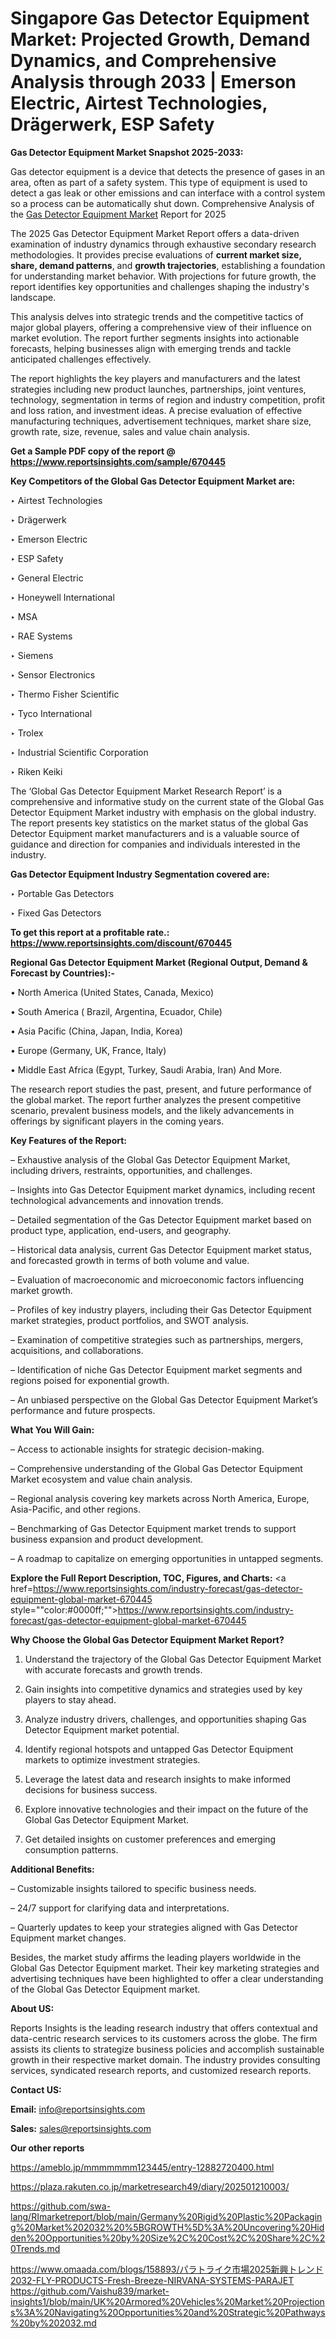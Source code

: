 # Singapore Gas Detector Equipment Market: Projected Growth, Demand Dynamics, and Comprehensive Analysis through 2033 | Emerson Electric, Airtest Technologies, Drägerwerk, ESP Safety

<strong>Gas Detector Equipment Market Snapshot 2025-2033:</strong>

Gas detector equipment is a device that detects the presence of gases in an area, often as part of a safety system. This type of equipment is used to detect a gas leak or other emissions and can interface with a control system so a process can be automatically shut down. Comprehensive Analysis of the <a href=https://www.reportsinsights.com/sample/670445>Gas Detector Equipment Market</a> Report for 2025

The 2025 Gas Detector Equipment Market Report offers a data-driven examination of industry dynamics through exhaustive secondary research methodologies. It provides precise evaluations of <strong>current market size, share, demand patterns</strong>, and <strong>growth trajectories</strong>, establishing a foundation for understanding market behavior. With projections for future growth, the report identifies key opportunities and challenges shaping the industry's landscape.

This analysis delves into strategic trends and the competitive tactics of major global players, offering a comprehensive view of their influence on market evolution. The report further segments insights into actionable forecasts, helping businesses align with emerging trends and tackle anticipated challenges effectively.

The report highlights the key players and manufacturers and the latest strategies including new product launches, partnerships, joint ventures, technology, segmentation in terms of region and industry competition, profit and loss ration, and investment ideas. A precise evaluation of effective manufacturing techniques, advertisement techniques, market share size, growth rate, size, revenue, sales and value chain analysis.

<strong>Get a Sample PDF copy of the report @ <a href=https://www.reportsinsights.com/sample/670445 style=color:#0000ff;>https://www.reportsinsights.com/sample/670445</a></strong>

<strong>Key Competitors of the Global Gas Detector Equipment Market are:</strong>

‣ Airtest Technologies

‣ Drägerwerk

‣ Emerson Electric

‣ ESP Safety

‣ General Electric

‣ Honeywell International

‣ MSA

‣ RAE Systems

‣ Siemens

‣ Sensor Electronics

‣ Thermo Fisher Scientific

‣ Tyco International

‣ Trolex

‣ Industrial Scientific Corporation

‣ Riken Keiki

The ‘Global Gas Detector Equipment Market Research Report’ is a comprehensive and informative study on the current state of the Global Gas Detector Equipment Market industry with emphasis on the global industry. The report presents key statistics on the market status of the global Gas Detector Equipment market manufacturers and is a valuable source of guidance and direction for companies and individuals interested in the industry.

<strong>Gas Detector Equipment Industry Segmentation covered are:</strong>

‣ Portable Gas Detectors

‣ Fixed Gas Detectors

<strong>To get this report at a profitable rate.: <a href=https://www.reportsinsights.com/discount/670445 style=color:#0000ff;>https://www.reportsinsights.com/discount/670445</a></strong>

<strong>Regional Gas Detector Equipment Market (Regional Output, Demand &amp; Forecast by Countries):-</strong>

• North America (United States, Canada, Mexico)

• South America ( Brazil, Argentina, Ecuador, Chile)

• Asia Pacific (China, Japan, India, Korea)

• Europe (Germany, UK, France, Italy)

• Middle East Africa (Egypt, Turkey, Saudi Arabia, Iran) And More.

The research report studies the past, present, and future performance of the global market. The report further analyzes the present competitive scenario, prevalent business models, and the likely advancements in offerings by significant players in the coming years.

<strong>Key Features of the Report:</strong>

– Exhaustive analysis of the Global Gas Detector Equipment Market, including drivers, restraints, opportunities, and challenges.

– Insights into Gas Detector Equipment market dynamics, including recent technological advancements and innovation trends.

– Detailed segmentation of the Gas Detector Equipment market based on product type, application, end-users, and geography.

– Historical data analysis, current Gas Detector Equipment market status, and forecasted growth in terms of both volume and value.

– Evaluation of macroeconomic and microeconomic factors influencing market growth.

– Profiles of key industry players, including their Gas Detector Equipment market strategies, product portfolios, and SWOT analysis.

– Examination of competitive strategies such as partnerships, mergers, acquisitions, and collaborations.

– Identification of niche Gas Detector Equipment market segments and regions poised for exponential growth.

– An unbiased perspective on the Global Gas Detector Equipment Market’s performance and future prospects.

<strong>What You Will Gain:</strong>

– Access to actionable insights for strategic decision-making.

– Comprehensive understanding of the Global Gas Detector Equipment Market ecosystem and value chain analysis.

– Regional analysis covering key markets across North America, Europe, Asia-Pacific, and other regions.

– Benchmarking of Gas Detector Equipment market trends to support business expansion and product development.

– A roadmap to capitalize on emerging opportunities in untapped segments.

<strong>Explore the Full Report Description, TOC, Figures, and Charts:</strong>
<a href=https://www.reportsinsights.com/industry-forecast/gas-detector-equipment-global-market-670445 style=""color:#0000ff;"">https://www.reportsinsights.com/industry-forecast/gas-detector-equipment-global-market-670445</a>

<strong>Why Choose the Global Gas Detector Equipment Market Report?</strong>

1. Understand the trajectory of the Global Gas Detector Equipment Market with accurate forecasts and growth trends.

2. Gain insights into competitive dynamics and strategies used by key players to stay ahead.

3. Analyze industry drivers, challenges, and opportunities shaping Gas Detector Equipment market potential.

4. Identify regional hotspots and untapped Gas Detector Equipment markets to optimize investment strategies.

5. Leverage the latest data and research insights to make informed decisions for business success.

6. Explore innovative technologies and their impact on the future of the Global Gas Detector Equipment Market.

7. Get detailed insights on customer preferences and emerging consumption patterns.

<strong>Additional Benefits:</strong>

– Customizable insights tailored to specific business needs.

– 24/7 support for clarifying data and interpretations.

– Quarterly updates to keep your strategies aligned with Gas Detector Equipment market changes.

Besides, the market study affirms the leading players worldwide in the Global Gas Detector Equipment market. Their key marketing strategies and advertising techniques have been highlighted to offer a clear understanding of the Global Gas Detector Equipment market.

<strong><strong>About US</strong>:</strong>

Reports Insights is the leading research industry that offers contextual and data-centric research services to its customers across the globe. The firm assists its clients to strategize business policies and accomplish sustainable growth in their respective market domain. The industry provides consulting services, syndicated research reports, and customized research reports.

<strong>Contact US:</strong>

<p class=><b>Email:</b> <a href=mailto:info@reportsinsights.com>info@reportsinsights.com</a></p>
<p class=><b>Sales:</b> <a href=mailto:sales@reportsinsights.com>sales@reportsinsights.com</a></p>

<strong>Our other reports</strong>

<a href=https://ameblo.jp/mmmmmmm123445/entry-12882720400.html>https://ameblo.jp/mmmmmmm123445/entry-12882720400.html</a>

<a href=https://plaza.rakuten.co.jp/marketresearch49/diary/202501210003/>https://plaza.rakuten.co.jp/marketresearch49/diary/202501210003/</a>

<a href=https://github.com/swa-lang/RImarketreport/blob/main/Germany%20Rigid%20Plastic%20Packaging%20Market%202032%20%5BGROWTH%5D%3A%20Uncovering%20Hidden%20Opportunities%20by%20Size%2C%20Cost%2C%20Share%2C%20Trends.md>https://github.com/swa-lang/RImarketreport/blob/main/Germany%20Rigid%20Plastic%20Packaging%20Market%202032%20%5BGROWTH%5D%3A%20Uncovering%20Hidden%20Opportunities%20by%20Size%2C%20Cost%2C%20Share%2C%20Trends.md</a>

<a href=https://www.omaada.com/blogs/158893/パラトライク市場2025新興トレンド2032-FLY-PRODUCTS-Fresh-Breeze-NIRVANA-SYSTEMS-PARAJET>https://www.omaada.com/blogs/158893/パラトライク市場2025新興トレンド2032-FLY-PRODUCTS-Fresh-Breeze-NIRVANA-SYSTEMS-PARAJET</a>
<a href=https://github.com/Vaishu839/market-insights1/blob/main/UK%20Armored%20Vehicles%20Market%20Projections%3A%20Navigating%20Opportunities%20and%20Strategic%20Pathways%20by%202032.md>https://github.com/Vaishu839/market-insights1/blob/main/UK%20Armored%20Vehicles%20Market%20Projections%3A%20Navigating%20Opportunities%20and%20Strategic%20Pathways%20by%202032.md</a>

